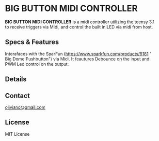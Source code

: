 BIG BUTTON MIDI CONTROLLER
======
**BIG BUTTON MIDI CONTROLLER** is a midi controller utilizing the teensy 3.1 to receive triggers via Midi, and control the built in LED via midi from host.

## Specs & Features

Interafaces with the SparFun (https://www.sparkfun.com/products/9181 " Big Dome Pushbutton") via Midi.
It feautures Debounce on the input and PWM Led control on the output.

## Details


## Contact
oliviano@gmail.com

## License
MIT License

